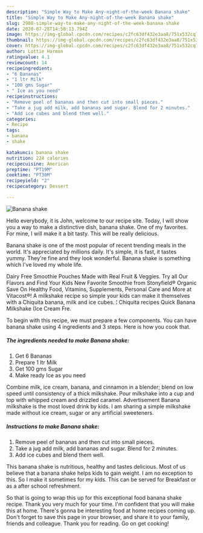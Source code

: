 ```yaml
---
description: "Simple Way to Make Any-night-of-the-week Banana shake"
title: "Simple Way to Make Any-night-of-the-week Banana shake"
slug: 2980-simple-way-to-make-any-night-of-the-week-banana-shake
date: 2020-07-28T14:50:13.794Z
image: https://img-global.cpcdn.com/recipes/c2fc63df432e3aa8/751x532cq70/banana-shake-recipe-main-photo.jpg
thumbnail: https://img-global.cpcdn.com/recipes/c2fc63df432e3aa8/751x532cq70/banana-shake-recipe-main-photo.jpg
cover: https://img-global.cpcdn.com/recipes/c2fc63df432e3aa8/751x532cq70/banana-shake-recipe-main-photo.jpg
author: Lottie Harmon
ratingvalue: 4.1
reviewcount: 14
recipeingredient:
- "6 Bananas"
- "1 ltr Milk"
- "100 gms Sugar"
- " Ice as you need"
recipeinstructions:
- "Remove peel of bananas and then cut into small pieces."
- "Take a jug add milk, add bananas and sugar. Blend for 2 minutes."
- "Add ice cubes and blend them well."
categories:
- Recipe
tags:
- banana
- shake

katakunci: banana shake 
nutrition: 224 calories
recipecuisine: American
preptime: "PT19M"
cooktime: "PT30M"
recipeyield: "2"
recipecategory: Dessert

---
```



![Banana shake](https://img-global.cpcdn.com/recipes/c2fc63df432e3aa8/751x532cq70/banana-shake-recipe-main-photo.jpg)

Hello everybody, it is John, welcome to our recipe site. Today, I will show you a way to make a distinctive dish, banana shake. One of my favorites. For mine, I will make it a bit tasty. This will be really delicious.

Banana shake is one of the most popular of recent trending meals in the world. It's appreciated by millions daily. It's simple, it is fast, it tastes yummy. They're fine and they look wonderful. Banana shake is something which I've loved my whole life.

Dairy Free Smoothie Pouches Made with Real Fruit &amp; Veggies. Try all Our Flavors and Find Your Kids New Favorite Smoothie from Stonyfield® Organic Save On Healthy Food, Vitamins, Supplements, Personal Care and More at Vitacost®! A milkshake recipe so simple your kids can make it themselves with a Chiquita banana, milk and ice cubes. ¦ Chiquita recipes Quick Banana Milkshake (Ice Cream Fre.


To begin with this recipe, we must prepare a few components. You can have banana shake using 4 ingredients and 3 steps. Here is how you cook that.

<!--inarticleads1-->

##### The ingredients needed to make Banana shake:

1. Get 6 Bananas
1. Prepare 1 ltr Milk
1. Get 100 gms Sugar
1. Make ready  Ice as you need


Combine milk, ice cream, banana, and cinnamon in a blender; blend on low speed until consistency of a thick milkshake. Pour milkshake into a cup and top with whipped cream and drizzled caramel. Advertisement Banana milkshake is the most loved drink by kids. I am sharing a simple milkshake made without ice cream, sugar or any artificial sweeteners. 

<!--inarticleads2-->

##### Instructions to make Banana shake:

1. Remove peel of bananas and then cut into small pieces.
1. Take a jug add milk, add bananas and sugar. Blend for 2 minutes.
1. Add ice cubes and blend them well.


This banana shake is nutritious, healthy and tastes delicious. Most of us believe that a banana shake helps kids to gain weight. I am no exception to this. So I make it sometimes for my kids. This can be served for Breakfast or as a after school refreshment. 

So that is going to wrap this up for this exceptional food banana shake recipe. Thank you very much for your time. I'm confident that you will make this at home. There's gonna be interesting food at home recipes coming up. Don't forget to save this page in your browser, and share it to your family, friends and colleague. Thank you for reading. Go on get cooking!
